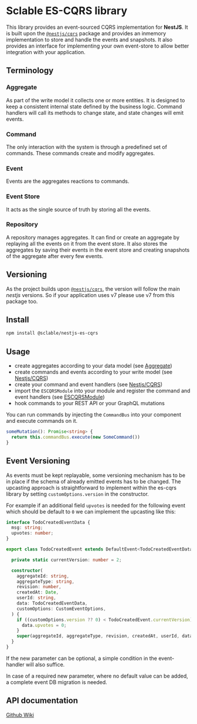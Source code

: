 # Sclable ES-CQRS library

This library provides an event-sourced CQRS implementation for **NestJS**. It is built upon the
[`@nestjs/cqrs`](https://github.com/nestjs/cqrs) package and provides an inmemory implementation
to store and handle the events and snapshots. It also provides an interface for implementing your
own event-store to allow better integration with your application.

## Terminology

### Aggregate

As part of the write model it collects one or more entities.
It is designed to keep a consistent internal state defined by the business logic.
Command handlers will call its methods to change state, and state changes will emit events.

### Command

The only interaction with the system is through a predefined set of commands.
These commands create and modify aggregates.

### Event

Events are the aggregates reactions to commands.

### Event Store

It acts as the single source of truth by storing all the events.

### Repository

A repository manages aggregates.
It can find or create an aggregate by replaying all the events on it from the event store.
It also stores the aggregates by saving their events in the event store and creating
snapshots of the aggregate after every few events.

## Versioning

As the project builds upon [`@nestjs/cqrs`](https://github.com/nestjs/cqrs), the version will follow
the main *nestjs* versions. So if your application uses v7 please use v7 from this package too.

## Install

```bash
npm install @sclable/nestjs-es-cqrs
```

## Usage

* create aggregates according to your data model (see [Aggregate](src/aggregate.ts))
* create commands and events according to your write model (see [Nestjs/CQRS](https://docs.nestjs.com/v7/recipes/cqrs))
* create your command and event handlers (see [Nestjs/CQRS](https://docs.nestjs.com/v7/recipes/cqrs))
* import the `ESCQRSModule` into your module and register the command and event handlers (see [ESCQRSModule](src/es-cqrs.module.ts))
* hook commands to your REST API or your GraphQL mutations

You can run commands by injecting the `CommandBus` into your component and execute commands on it.

```typescript
someMutation(): Promise<string> {
  return this.commandBus.execute(new SomeCommand())
}
```

## Event Versioning

As events must be kept replayable, some versioning mechanism has to be in place if the schema
of already emitted events has to be changed. The upcasting approach is straightforward to
implement within the es-cqrs library by setting `customOptions.version` in the constructor.

For example if an additional field `upvotes` is needed for the following event
which should be default to `0` we can implement the upcasting like this:

```typescript
interface TodoCreatedEventData {
  msg: string;
  upvotes: number;
}

export class TodoCreatedEvent extends DefaultEvent<TodoCreatedEventData> {

  private static currentVersion: number = 2;

  constructor(
    aggregateId: string,
    aggregateType: string,
    revision: number,
    createdAt: Date,
    userId: string,
    data: TodoCreatedEventData,
    customOptions: CustomEventOptions,
  ) {
    if ((customOptions.version ?? 0) < TodoCreatedEvent.currentVersion) {
      data.upvotes = 0;
    }
    super(aggregateId, aggregateType, revision, createdAt, userId, data, customOptions);
  }
}

```

If the new parameter can be optional, a simple condition in the event-handler will also suffice.

In case of a required new parameter, where no default value can be added, a complete event DB migration is needed.

## API documentation

[Github Wiki](https://github.com/sclable/nestjs-libs/wiki/es-cqrs)
